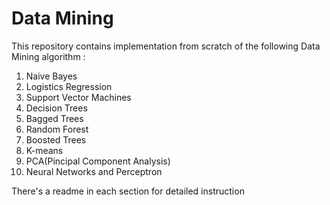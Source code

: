 # Data Mining
This repository contains implementation from scratch of the following Data Mining algorithm :
1. Naive Bayes
2. Logistics Regression
3. Support Vector Machines
4. Decision Trees
5. Bagged Trees
6. Random Forest
7. Boosted Trees
8. K-means
9. PCA(Pincipal Component Analysis)
10. Neural Networks and Perceptron

There's a readme in each section for detailed instruction

